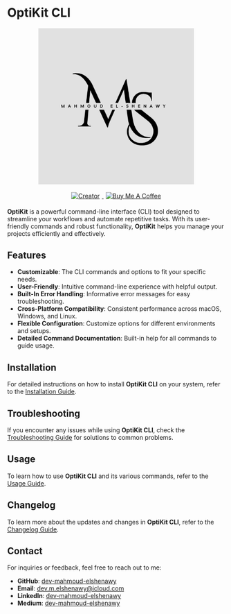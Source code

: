 # OptiKit CLI

<div style="text-align: center;">
    <img src="./assets/logo.png" alt="OptiKit CLI" width="360" style="margin-bottom: 10px;"/> 
    <div style="display: inline-block; vertical-align: middle;">
        <a href="https://www.linkedin.com/in/dev-mahmoud-elshenawy/">
            <img src="https://img.shields.io/badge/Creator-Mahmoud%20El%20Shenawy-blue" alt="Creator" style="margin: 5px;">
        </a>
        <a href="https://www.buymeacoffee.com/m.elshenawy" target="_blank">
            <img src="https://cdn.buymeacoffee.com/buttons/default-orange.png" alt="Buy Me A Coffee" width="174" style="margin: 5px;">
        </a>
    </div>
</div>

**OptiKit** is a powerful command-line interface (CLI) tool designed to streamline your workflows and automate repetitive tasks. With its user-friendly commands and robust functionality, **OptiKit** helps you manage your projects efficiently and effectively.

## Features

- **Customizable**: The CLI commands and options to fit your specific needs.
- **User-Friendly**: Intuitive command-line experience with helpful output.
- **Built-In Error Handling**: Informative error messages for easy troubleshooting.
- **Cross-Platform Compatibility**: Consistent performance across macOS, Windows, and Linux.
- **Flexible Configuration**: Customize options for different environments and setups.
- **Detailed Command Documentation**: Built-in help for all commands to guide usage.

## Installation

For detailed instructions on how to install **OptiKit CLI** on your system, refer to the [Installation Guide](https://github.com/dev-mahmoud-elshenawy/optikit/blob/main/INSTALLATION.md).

## Troubleshooting

If you encounter any issues while using **OptiKit CLI**, check the [Troubleshooting Guide](https://github.com/dev-mahmoud-elshenawy/optikit/blob/main/TROUBLESHOOT.md) for solutions to common problems.

## Usage

To learn how to use **OptiKit CLI** and its various commands, refer to the [Usage Guide](https://github.com/dev-mahmoud-elshenawy/optikit/blob/main/USAGE.md).

## Changelog

To learn more about the updates and changes in **OptiKit CLI**, refer to the [Changelog Guide](https://github.com/dev-mahmoud-elshenawy/optikit/blob/main/CHANGELOG.md).

## Contact

For inquiries or feedback, feel free to reach out to me:

- **GitHub**: [dev-mahmoud-elshenawy](https://github.com/dev-mahmoud-elshenawy)
- **Email**: [dev.m.elshenawy@icloud.com](mailto:dev.m.elshenawy@icloud.com)
- **LinkedIn**: [dev-mahmoud-elshenawy](https://www.linkedin.com/in/dev-mahmoud-elshenawy)
- **Medium**: [dev-mahmoud-elshenawy](https://medium.com/@dev-mahmoud-elshenawy)